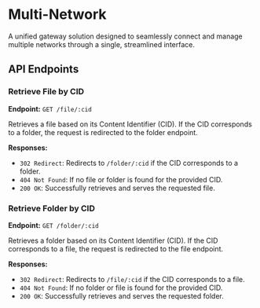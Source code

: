 # Multi-Network

A unified gateway solution designed to seamlessly connect and manage multiple networks through a single, streamlined interface.

## API Endpoints

### Retrieve File by CID

**Endpoint:** `GET /file/:cid`

Retrieves a file based on its Content Identifier (CID). If the CID corresponds to a folder, the request is redirected to the folder endpoint.

**Responses:**

- `302 Redirect`: Redirects to `/folder/:cid` if the CID corresponds to a folder.
- `404 Not Found`: If no file or folder is found for the provided CID.
- `200 OK`: Successfully retrieves and serves the requested file.

### Retrieve Folder by CID

**Endpoint:** `GET /folder/:cid`

Retrieves a folder based on its Content Identifier (CID). If the CID corresponds to a file, the request is redirected to the file endpoint.

**Responses:**

- `302 Redirect`: Redirects to `/file/:cid` if the CID corresponds to a file.
- `404 Not Found`: If no folder or file is found for the provided CID.
- `200 OK`: Successfully retrieves and serves the requested folder.
